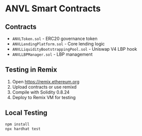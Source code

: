 # ANVL Smart Contracts

## Contracts
- `ANVLToken.sol` - ERC20 governance token
- `ANVLLendingPlatform.sol` - Core lending logic
- `ANVLLiquidityBootstrappingPool.sol` - Uniswap V4 LBP hook
- `ANVLLBPManager.sol` - LBP management

## Testing in Remix
1. Open https://remix.ethereum.org
2. Upload contracts or use remixd
3. Compile with Solidity 0.8.24
4. Deploy to Remix VM for testing

## Local Testing
```bash
npm install
npx hardhat test
```

